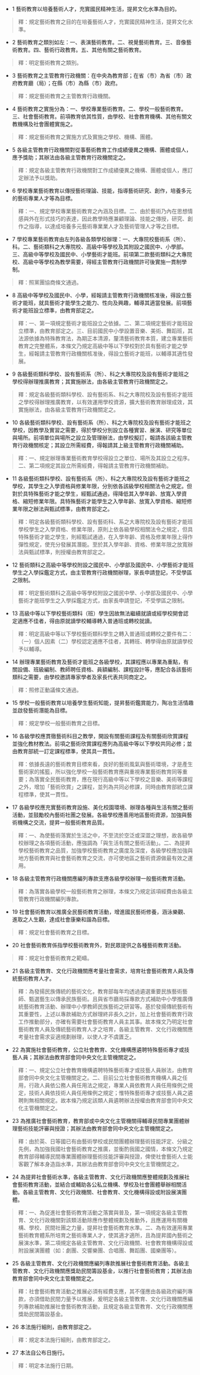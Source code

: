 * 1 藝術教育以培養藝術人才，充實國民精神生活，提昇文化水準為目的。

> 釋：規定藝術教育之目的在培養藝術人才，充實國民精神生活，提昇文化水準。

* 2 藝術教育之類別如左：一、表演藝術教育。二、視覺藝術教育。三、音像藝術教育。四、藝術行政教育。五、其他有關之藝術教育。

> 釋：明定藝術教育之類別。

* 3 藝術教育之主管教育行政機關：在中央為教育部；在省（市）為省（市）政府教育廳（局）；在縣（市）為縣（市）政府。

> 釋：規定藝術教育之主管教育行政機關。

* 4 藝術教育之實施分為：一、學校專業藝術教育。二、學校一般藝術教育。三、社會藝術教育。前項教育依其性質，由學校、社會教育機構、其他有關文教機構及社會團體實施之。

> 釋：規定藝術教育之實施方式及實施之學校、機構、團體。

* 5 各級主管教育行政機關對從事藝術教育工作成績優異之機構、團體或個人，應予獎助；其辦法由各級主管教育行政機關定之。

> 釋：規定各級主管教育行政機關對工作成績優異之機構、團體或個人，應訂定辦法予以獎助。

* 6 學校專業藝術教育以傳授藝術理論、技能，指導藝術研究、創作，培養多元的藝術專業人才等為目標。

> 釋：一、規定學校專業藝術教育之內涵及目標。二、由於藝術乃內在思想情感與外在形式技巧的表達，因此教學時應兼顧理論、技能之傳授，研究、創作之指導，以達成培養多元藝術專業業人才及藝術管理人才等之目標。

* 7 學校專業藝術教育由左列各級各類學校辦理：一、大專院校藝術系（所）、科。二、藝術類科之大專院校、高級中等學校及其附設之國民中、小學部。三、高級中等學校及國民中、小學藝術才能班。前項第二款藝術類科之大專院校、高級中等學校為教學需要，得經主管教育行政機關許可後實施一貫制學制。

> 釋：照黨團協商條文通過。

* 8 高級中等學校及國民中、小學，經報請主管教育行政機關核准後，得設立藝術才能班，就具藝術才能學生之能力、性向及興趣，輔導其適當發展。前項藝術才能班設立標準，由教育部定之。

> 釋：一、第一項規定藝術才能班設立之依據。二、第二項規定藝術才能班設立標準，由教育部定之。三、目前國民中小學設置音樂、美術、舞蹈班，其法源依據為特殊教育法，為期正本清源，釐清藝術教育本質，建立專業藝術教育之完整體系，本條文乃規定高級中等以下學校對於具有藝術才能之學生，經報請主管教育行政機關核准後，得設立藝術才能班，以輔導其適性發展。

* 9 各級藝術類科學校、設有藝術系（所）、科之大專院校及設有藝術才能班之學校得辦理推廣教育；其實施辦法，由各級主管教育行政機關定之。

> 釋：規定各級藝術類科學校、設有藝術系、科之大專院校及設有藝術才能班之學校得辦理推廣教育，以有效運用學校資源，擴大藝術教育辦理成效，其實施辦法，由各級主管教育行政機關定之。

* 10 各級藝術類科學校、設有藝術系（所）、科之大專院校及設有藝術才能班之學校，因教學及實習之需要，得於學校分別設立各種實習、展演、研究等單位與場所。前項單位與場所之設立及管理辦法，由學校擬訂，報請各該級主管教育行政機關核定；其設立所需經費，得報請其上級主管教育行政機關補助。

> 釋：一、規定辦理專業藝術教育學校得設立之單位、場所及其設立之程序。二、第二項規定其設立所需經費，得報請主管教育行政機關補助。

* 11 各級藝術類科學校、設有藝術系（所）、科之大專院校及設有藝術才能班之學校，其學生之入學資格與修業年限，分別依各該級學校相關法令之規定。但對於具特殊藝術才能之學生，經甄試通過，得降低其入學年齡、放寬入學資格、縮短修業年限。具特殊藝術才能學生之入學年齡、放寬入學資格、縮短修業年限之辦法與甄試標準，由教育部定之。

> 釋：明定各級藝術類科學校、設有藝術科、系之大專院校及設有藝術才能班學校學生之入學資格、修業年限，原則上依各級學校相關法令之規定，但具特殊藝術才能之學生，則經甄試通過，在入學年齡、資格及修業年限上得作彈性規定，使充分發展其潛能。至於其入學年齡、資格、修業年限之放寬辦法與甄試標準，則授權由教育部定之。

* 12 藝術類科之高級中等學校附設之國民中、小學部及國民中、小學藝術才能班學生之入學採鑑定方式，由主管教育行政機關辦理，家長申請登記，不受學區之限制。

> 釋：明定藝術類科之高級中等學校附設之國民中學、小學部及國民中、小學藝術才能班學生之入學採鑑定方式，由家長申請登記，不受學區之限制。

* 13 高級中等以下學校藝術類科（班）學生因故無法繼續就讀或經學校開會認定適應不佳者，得由原就讀學校輔導轉入普通班或轉校就讀。

> 釋：明定高級中等以下學校藝術類科學生之轉入普通班或轉校之要件有二：（一）個人因素（二）學校認定適應不佳者，其轉班、轉學得由原就讀學校予以輔導。

* 14 辦理專業藝術教育及藝術才能班之各級學校，其課程應以專業為重點，有關設備、班級編制、教師聘任資格、員額編制、課程設計等，應配合各該藝術類科之需要，由學校邀請專家學者及家長代表共同商定之。

> 釋：照修正動議條文通過。

* 15 學校一般藝術教育以培養學生藝術知能，提昇藝術鑑賞能力，陶冶生活情趣並啟發藝術潛能為目標。

> 釋：規定學校一般藝術教育之目標。

* 16 各級學校應貫徹藝術科目之教學，開設有關藝術課程及有關藝術欣賞課程並強化教材教法。前項之藝術欣賞課程應列為高級中等以下學校共同必修；並由教育部統一訂定課程標準，使其具一貫性。

> 釋：依據長遠的藝術教育目標來看，良好的藝術風氣與藝術環境，才是產生藝術家的搖籃，所以強化學校一般藝術教育應與重視專業藝術教育同等重要；為落實全民藝術教育，應在現行高級中等以下學校之音樂、美術等課程之外，增加「藝術欣賞」之課程，並列為共同必修課，同時由教育部統立課程標準，使其一貫性。

* 17 各級學校應充實藝術教育設施、美化校園環境、辦理各種與生活有關之藝術活動，並鼓勵校內藝術社團之發展。各級學校應善用地區藝術資源，加強與藝術機構之交流，提昇一般藝術教育品質。

> 釋：一、為使藝術落實於生活之中，不至流於空泛或深澀之理想，故各級學校辦理之各項藝術活動，應強調為「與生活有關之藝術活動」。二、為提昇學校藝術教育之品質，加強學校藝術教育之廣度及深度，各級學校應加強與地方藝術教育與社會藝術教育之交流，亦可使地區之藝術資源做最有效之運用。

* 18 各級主管教育行政機關應編列專款支應各級學校辦理一般藝術教育活動。

> 釋：為落實各級學校一般藝術教育之辦理，本條文乃規定該項經費由各級主管教育行政機關編列專款。

* 19 社會藝術教育以推廣全民藝術教育活動，增進國民藝術修養，涵泳樂觀、進取之人生觀，達成社會康樂和諧為目標。

> 釋：規定社會藝術教育之目標。

* 20 社會藝術教育係指學校藝術教育外，對民眾提供之各種藝術教育活動。

> 釋：規定社會藝術教育之範疇。

* 21 各級主管教育、文化行政機關應考量社會需求，培育社會藝術教育人員及傳統藝術教育人才。

> 釋：為發揚民族傳統的藝術文化，教育部每年均透過遴選重要民族藝術藝師、甄選藝生以傳承民族藝術。且與省市廳局採專款方式補助中小學推廣傳統藝術教育活動、辦理中小學教師民族藝術之研習等。基於發揚傳統藝術有其重要性，上述以專款補助方式辦理終非長久之計，加上社會藝術教育行政工作推動部分，亦確有需要社會藝術教育人員主其事。故本條文乃明定社會藝術教育人員及傳統藝術教育人才之培育，各級主管教育、文化行政機關應考量社會需求妥適規劃辦理，以使人才不虞匱乏。

* 22 為實施社會藝術教育，公立社會教育、文化機構應遴聘特殊藝術專才或技藝人員；其辦法由教育部會同中央文化主管機關定之。

> 釋：一、規定公立社會教育機構遴聘特殊藝術專才或技藝人員辦法，由教育部會同中央文化主管機關定之。二、目前公立社會藝術教育機構人員之任用，行政人員依公務人員任用法之規定，專業人員依教育人員任用條例之規定，技術人員依技術人員任用條例之規定；惟特殊藝術專才或技藝人員之遴聘則無相關規定。故本條乃規定該類人員遴聘辦法授權由教育部會同中央文化主管機關定之。

* 23 為推廣社會藝術教育，教育部或中央文化主管機關得輔導民間專業團體辦理藝術技能評審與授證；其辦法由教育部會同中央文化主管機關定之。

> 釋：由於英、日等國已有由藝術學校或民間團體辦理藝術技能評定、分級之先例，為加強我國社會藝術教育之推廣，並衡酌我國之國情，本條文乃規定教育部得輔導民間專業團體辦理藝術技能評審與授證，俾使社會藝術人士能客觀了解本身造詣水準，其辦法由教育部會同中央文化主管機關定之。

* 24 為提昇社會藝術水準，各級主管教育、文化行政機關應整體規劃及推展社會藝術教育活動，並結合或輔助各公私立機構、學校及社會團體舉辦相關活動。各級主管教育、文化行政機關、社會教育、文化機構得設或附設展演團體。

> 釋：一、為促進社會藝術教育活動之落實與普及，第一項規定各級主管教育、文化行政機關對該類活動除應作整體規劃及推動外，且應運用有關機構、學校、民間社團之力量，提昇社會藝術教育水準。二、為有效運用專業藝術教育體系所培育之藝術專業人才，使其適才適所，且為提昇國內藝術之展演水準，第二項規定各級主管教育、文化行政機關、社會教育機構得設或附設展演團體（如：劇團、交響樂團、合唱團、舞蹈團、國樂團等）。

* 25 各級主管教育、文化行政機關應編列專款推展社會藝術教育活動。各級主管教育、文化行政機關應獎助民間籌設基金，以推行社會藝術教育；其辦法由教育部會同中央文化主管機關定之。

> 釋：社會藝術教育活動之推展必須有經費支應，其不僅應由各級政府編列專款，亦須借助民間力量予以推展，爰明定各級主管教育、文化行政機關應編列專款補助推展社會藝術教育活動，且規定各級主管教育、文化行政機關應獎助民間籌設基金。

* 26 本法施行細則，由教育部定之。

> 釋：規定本法施行細則，由教育部定之。

* 27 本法自公布日施行。

> 釋：明定本法施行日期。


